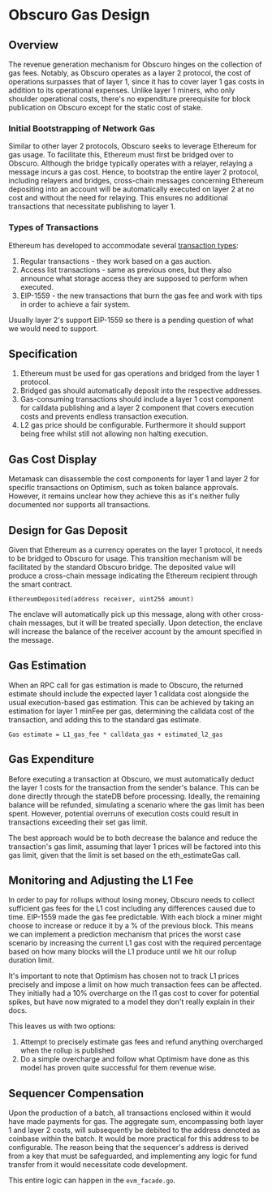 # Obscuro Gas Design

## Overview

The revenue generation mechanism for Obscuro hinges on the collection of gas fees. Notably, as Obscuro operates as a layer 2 protocol, the cost of operations surpasses that of layer 1, since it has to cover layer 1 gas costs in addition to its operational expenses. Unlike layer 1 miners, who only shoulder operational costs, there's no expenditure prerequisite for block publication on Obscuro except for the static cost of stake.


### Initial Bootstrapping of Network Gas

Similar to other layer 2 protocols, Obscuro seeks to leverage Ethereum for gas usage. To facilitate this, Ethereum must first be bridged over to Obscuro. Although the bridge typically operates with a relayer, relaying a message incurs a gas cost. Hence, to bootstrap the entire layer 2 protocol, including relayers and bridges, cross-chain messages concerning Ethereum depositing into an account will be automatically executed on layer 2 at no cost and without the need for relaying. This ensures no additional transactions that necessitate publishing to layer 1.
    

### Types of Transactions

Ethereum has developed to accommodate several [transaction types](https://docs.infura.io/networks/ethereum/concepts/transaction-types):
1) Regular transactions - they work based on a gas auction.
2) Access list transactions - same as previous ones, but they also announce what storage access they are supposed to perform when executed.
3) EIP-1559 - the new transactions that burn the gas fee and work with tips in order to achieve a fair system.

Usually layer 2's support EIP-1559 so there is a pending question of what we would need to support. 


## Specification

1. Ethereum must be used for gas operations and bridged from the layer 1 protocol.
2. Bridged gas should automatically deposit into the respective addresses.
3. Gas-consuming transactions should include a layer 1 cost component for calldata publishing and a layer 2 component that covers execution costs and prevents endless transaction execution.
4. L2 gas price should be configurable. Furthermore it should support being free whilst still not allowing non halting execution.

## Gas Cost Display

Metamask can disassemble the cost components for layer 1 and layer 2 for specific transactions on Optimism, such as token balance approvals. However, it remains unclear how they achieve this as it's neither fully documented nor supports all transactions.


## Design for Gas Deposit

Given that Ethereum as a currency operates on the layer 1 protocol, it needs to be bridged to Obscuro for usage. This transition mechanism will be facilitated by the standard Obscuro bridge. The deposited value will produce a cross-chain message indicating the Ethereum recipient through the smart contract.

```EthereumDeposited(address receiver, uint256 amount)```

The enclave will automatically pick up this message, along with other cross-chain messages, but it will be treated specially. Upon detection, the enclave will increase the balance of the receiver account by the amount specified in the message.

## Gas Estimation

When an RPC call for gas estimation is made to Obscuro, the returned estimate should include the expected layer 1 calldata cost alongside the usual execution-based gas estimation. This can be achieved by taking an estimation for layer 1 minFee per gas, determining the calldata cost of the transaction, and adding this to the standard gas estimate.

`Gas estimate = L1_gas_fee * calldata_gas + estimated_l2_gas`

## Gas Expenditure

Before executing a transaction at Obscuro, we must automatically deduct the layer 1 costs for the transaction from the sender's balance. This can be done directly through the stateDB before processing. Ideally, the remaining balance will be refunded, simulating a scenario where the gas limit has been spent. However, potential overruns of execution costs could result in transactions exceeding their set gas limit.

The best approach would be to both decrease the balance and reduce the transaction's gas limit, assuming that layer 1 prices will be factored into this gas limit, given that the limit is set based on the eth_estimateGas call.


## Monitoring and Adjusting the L1 Fee

In order to pay for rollups without losing money, Obscuro needs to collect sufficient gas fees for the L1 cost including any differences caused due to time. EIP-1559 made the gas fee predictable. With each block a miner might choose to increase or reduce it by a % of the previous block. This means we can implement a prediction mechanism that prices the worst case scenario by increasing the current L1 gas cost with the required percentage based on how many blocks will the L1 produce until we hit our rollup duration limit.

It's important to note that Optimism has chosen not to track L1 prices precisely and impose a limit on how much transaction fees can be affected. They initially had a 10% overcharge on the l1 gas cost to cover for potential spikes, but have now migrated to a model they don't really explain in their docs.

This leaves us with two options: 
1) Attempt to precisely estimate gas fees and refund anything overcharged when the rollup is published
2) Do a simple overcharge and follow what Optimism have done as this model has proven quite successful for them revenue wise.


## Sequencer Compensation

Upon the production of a batch, all transactions enclosed within it would have made payments for gas. The aggregate sum, encompassing both layer 1 and layer 2 costs, will subsequently be debited to the address denoted as coinbase within the batch. It would be more practical for this address to be configurable. The reason being that the sequencer's address is derived from a key that must be safeguarded, and implementing any logic for fund transfer from it would necessitate code development.

This entire logic can happen in the `evm_facade.go`.

